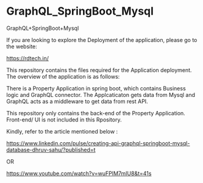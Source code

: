 # GraphQL_SpringBoot_Mysql
GraphQL+SpringBoot+Mysql

If you are looking to explore the Deployment of the application, please go to the website:

https://rdtech.in/

This repository contains the files required for the Application deployment. The overview of the application is as follows:

There is a Property Application in spring boot, which contains Business logic and GraphQL connector.
The Applcaticaton gets data from Mysql and GraphQL acts as a middleware to get data from rest API.

This repository only contains the back-end of the Property Application. Front-end/ UI is not included in this Rpository.

Kindly, refer to the article mentioned below :

https://www.linkedin.com/pulse/creating-api-graphql-springboot-mysql-database-dhruv-sahu/?published=t

OR

https://www.youtube.com/watch?v=wuFPIM7mIU8&t=41s
